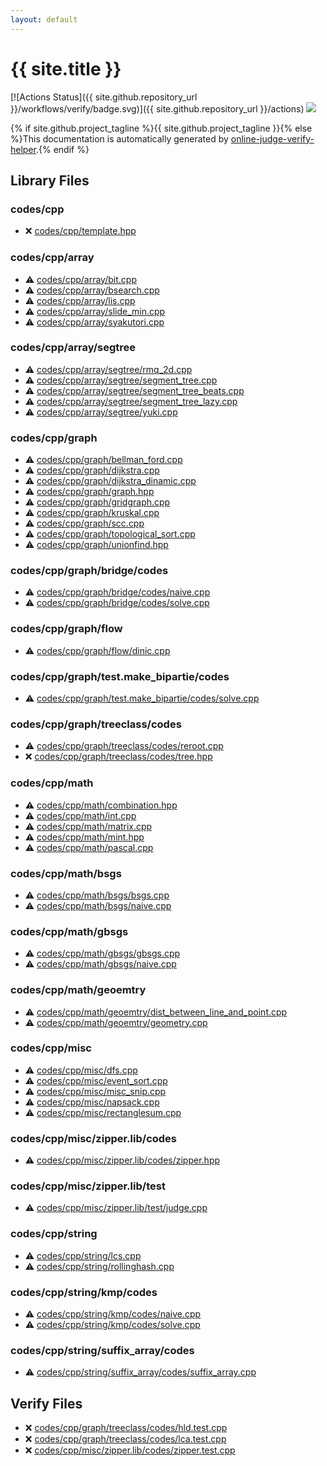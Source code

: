 ```yaml
---
layout: default
---
```


<!-- mathjax config similar to math.stackexchange -->
<script type="text/javascript" async
  src="https://cdnjs.cloudflare.com/ajax/libs/mathjax/2.7.5/MathJax.js?config=TeX-MML-AM_CHTML">
</script>
<script type="text/x-mathjax-config">
  MathJax.Hub.Config({
    TeX: { equationNumbers: { autoNumber: "AMS" }},
    tex2jax: {
      inlineMath: [ ['$','$'] ],
      processEscapes: true
    },
    "HTML-CSS": { matchFontHeight: false },
    displayAlign: "left",
    displayIndent: "2em"
  });
</script>

<script type="text/javascript" src="https://cdnjs.cloudflare.com/ajax/libs/jquery/3.4.1/jquery.min.js"></script>
<script src="https://cdn.jsdelivr.net/npm/jquery-balloon-js@1.1.2/jquery.balloon.min.js" integrity="sha256-ZEYs9VrgAeNuPvs15E39OsyOJaIkXEEt10fzxJ20+2I=" crossorigin="anonymous"></script>
<script type="text/javascript" src="assets/js/copy-button.js"></script>
<link rel="stylesheet" href="assets/css/copy-button.css" />


# {{ site.title }}

[![Actions Status]({{ site.github.repository_url }}/workflows/verify/badge.svg)]({{ site.github.repository_url }}/actions)
<a href="{{ site.github.repository_url }}"><img src="https://img.shields.io/github/last-commit/{{ site.github.owner_name }}/{{ site.github.repository_name }}" /></a>

{% if site.github.project_tagline %}{{ site.github.project_tagline }}{% else %}This documentation is automatically generated by <a href="https://github.com/kmyk/online-judge-verify-helper">online-judge-verify-helper</a>.{% endif %}

## Library Files

<div id="7c19064045d3d46a80d9dc742b659ff9"></div>

### codes/cpp

* :x: <a href="library/codes/cpp/template.hpp.html">codes/cpp/template.hpp</a>


<div id="2ccaf388340b410f2f5de77ef560fb20"></div>

### codes/cpp/array

* :warning: <a href="library/codes/cpp/array/bit.cpp.html">codes/cpp/array/bit.cpp</a>
* :warning: <a href="library/codes/cpp/array/bsearch.cpp.html">codes/cpp/array/bsearch.cpp</a>
* :warning: <a href="library/codes/cpp/array/lis.cpp.html">codes/cpp/array/lis.cpp</a>
* :warning: <a href="library/codes/cpp/array/slide_min.cpp.html">codes/cpp/array/slide_min.cpp</a>
* :warning: <a href="library/codes/cpp/array/syakutori.cpp.html">codes/cpp/array/syakutori.cpp</a>


<div id="ffb0718479aed01fa4753b7dc0564cc8"></div>

### codes/cpp/array/segtree

* :warning: <a href="library/codes/cpp/array/segtree/rmq_2d.cpp.html">codes/cpp/array/segtree/rmq_2d.cpp</a>
* :warning: <a href="library/codes/cpp/array/segtree/segment_tree.cpp.html">codes/cpp/array/segtree/segment_tree.cpp</a>
* :warning: <a href="library/codes/cpp/array/segtree/segment_tree_beats.cpp.html">codes/cpp/array/segtree/segment_tree_beats.cpp</a>
* :warning: <a href="library/codes/cpp/array/segtree/segment_tree_lazy.cpp.html">codes/cpp/array/segtree/segment_tree_lazy.cpp</a>
* :warning: <a href="library/codes/cpp/array/segtree/yuki.cpp.html">codes/cpp/array/segtree/yuki.cpp</a>


<div id="3ec2d728d77befc78f832b5911706770"></div>

### codes/cpp/graph

* :warning: <a href="library/codes/cpp/graph/bellman_ford.cpp.html">codes/cpp/graph/bellman_ford.cpp</a>
* :warning: <a href="library/codes/cpp/graph/dijkstra.cpp.html">codes/cpp/graph/dijkstra.cpp</a>
* :warning: <a href="library/codes/cpp/graph/dijkstra_dinamic.cpp.html">codes/cpp/graph/dijkstra_dinamic.cpp</a>
* :warning: <a href="library/codes/cpp/graph/graph.hpp.html">codes/cpp/graph/graph.hpp</a>
* :warning: <a href="library/codes/cpp/graph/gridgraph.cpp.html">codes/cpp/graph/gridgraph.cpp</a>
* :warning: <a href="library/codes/cpp/graph/kruskal.cpp.html">codes/cpp/graph/kruskal.cpp</a>
* :warning: <a href="library/codes/cpp/graph/scc.cpp.html">codes/cpp/graph/scc.cpp</a>
* :warning: <a href="library/codes/cpp/graph/topological_sort.cpp.html">codes/cpp/graph/topological_sort.cpp</a>
* :warning: <a href="library/codes/cpp/graph/unionfind.hpp.html">codes/cpp/graph/unionfind.hpp</a>


<div id="91e3da44bc37bdbe9b2970197862792c"></div>

### codes/cpp/graph/bridge/codes

* :warning: <a href="library/codes/cpp/graph/bridge/codes/naive.cpp.html">codes/cpp/graph/bridge/codes/naive.cpp</a>
* :warning: <a href="library/codes/cpp/graph/bridge/codes/solve.cpp.html">codes/cpp/graph/bridge/codes/solve.cpp</a>


<div id="def13a06d42fcf0a1437c224365a9780"></div>

### codes/cpp/graph/flow

* :warning: <a href="library/codes/cpp/graph/flow/dinic.cpp.html">codes/cpp/graph/flow/dinic.cpp</a>


<div id="6dd0511cf921e627379fb6f893780804"></div>

### codes/cpp/graph/test.make_bipartie/codes

* :warning: <a href="library/codes/cpp/graph/test.make_bipartie/codes/solve.cpp.html">codes/cpp/graph/test.make_bipartie/codes/solve.cpp</a>


<div id="54dcc55c2c64fd1eb0de496df8f72752"></div>

### codes/cpp/graph/treeclass/codes

* :warning: <a href="library/codes/cpp/graph/treeclass/codes/reroot.cpp.html">codes/cpp/graph/treeclass/codes/reroot.cpp</a>
* :x: <a href="library/codes/cpp/graph/treeclass/codes/tree.hpp.html">codes/cpp/graph/treeclass/codes/tree.hpp</a>


<div id="29eb2bc680bfa8c6d4c98720ef2f247a"></div>

### codes/cpp/math

* :warning: <a href="library/codes/cpp/math/combination.hpp.html">codes/cpp/math/combination.hpp</a>
* :warning: <a href="library/codes/cpp/math/int.cpp.html">codes/cpp/math/int.cpp</a>
* :warning: <a href="library/codes/cpp/math/matrix.cpp.html">codes/cpp/math/matrix.cpp</a>
* :warning: <a href="library/codes/cpp/math/mint.hpp.html">codes/cpp/math/mint.hpp</a>
* :warning: <a href="library/codes/cpp/math/pascal.cpp.html">codes/cpp/math/pascal.cpp</a>


<div id="13af3eb46e86c75dd001992172805b75"></div>

### codes/cpp/math/bsgs

* :warning: <a href="library/codes/cpp/math/bsgs/bsgs.cpp.html">codes/cpp/math/bsgs/bsgs.cpp</a>
* :warning: <a href="library/codes/cpp/math/bsgs/naive.cpp.html">codes/cpp/math/bsgs/naive.cpp</a>


<div id="7de7d6e724be10e54982a5937c46285a"></div>

### codes/cpp/math/gbsgs

* :warning: <a href="library/codes/cpp/math/gbsgs/gbsgs.cpp.html">codes/cpp/math/gbsgs/gbsgs.cpp</a>
* :warning: <a href="library/codes/cpp/math/gbsgs/naive.cpp.html">codes/cpp/math/gbsgs/naive.cpp</a>


<div id="1c523b37df8bf18147b947ed8ab931bc"></div>

### codes/cpp/math/geoemtry

* :warning: <a href="library/codes/cpp/math/geoemtry/dist_between_line_and_point.cpp.html">codes/cpp/math/geoemtry/dist_between_line_and_point.cpp</a>
* :warning: <a href="library/codes/cpp/math/geoemtry/geometry.cpp.html">codes/cpp/math/geoemtry/geometry.cpp</a>


<div id="332ea86b24dcdfe987d2922eb448b5fe"></div>

### codes/cpp/misc

* :warning: <a href="library/codes/cpp/misc/dfs.cpp.html">codes/cpp/misc/dfs.cpp</a>
* :warning: <a href="library/codes/cpp/misc/event_sort.cpp.html">codes/cpp/misc/event_sort.cpp</a>
* :warning: <a href="library/codes/cpp/misc/misc_snip.cpp.html">codes/cpp/misc/misc_snip.cpp</a>
* :warning: <a href="library/codes/cpp/misc/napsack.cpp.html">codes/cpp/misc/napsack.cpp</a>
* :warning: <a href="library/codes/cpp/misc/rectanglesum.cpp.html">codes/cpp/misc/rectanglesum.cpp</a>


<div id="644ce7f4a4322aa44c795077f3546c08"></div>

### codes/cpp/misc/zipper.lib/codes

* :warning: <a href="library/codes/cpp/misc/zipper.lib/codes/zipper.hpp.html">codes/cpp/misc/zipper.lib/codes/zipper.hpp</a>


<div id="b674f84deb8836d9cbbde89b60c32e9c"></div>

### codes/cpp/misc/zipper.lib/test

* :warning: <a href="library/codes/cpp/misc/zipper.lib/test/judge.cpp.html">codes/cpp/misc/zipper.lib/test/judge.cpp</a>


<div id="f42fe2b40278a2240b94f3b23e9cd7ad"></div>

### codes/cpp/string

* :warning: <a href="library/codes/cpp/string/lcs.cpp.html">codes/cpp/string/lcs.cpp</a>
* :warning: <a href="library/codes/cpp/string/rollinghash.cpp.html">codes/cpp/string/rollinghash.cpp</a>


<div id="1d22c759e427a6019ba914310d3a3f1b"></div>

### codes/cpp/string/kmp/codes

* :warning: <a href="library/codes/cpp/string/kmp/codes/naive.cpp.html">codes/cpp/string/kmp/codes/naive.cpp</a>
* :warning: <a href="library/codes/cpp/string/kmp/codes/solve.cpp.html">codes/cpp/string/kmp/codes/solve.cpp</a>


<div id="319ca7f5ba57e96381c85edf1b8dc54b"></div>

### codes/cpp/string/suffix_array/codes

* :warning: <a href="library/codes/cpp/string/suffix_array/codes/suffix_array.cpp.html">codes/cpp/string/suffix_array/codes/suffix_array.cpp</a>


## Verify Files

* :x: <a href="verify/codes/cpp/graph/treeclass/codes/hld.test.cpp.html">codes/cpp/graph/treeclass/codes/hld.test.cpp</a>
* :x: <a href="verify/codes/cpp/graph/treeclass/codes/lca.test.cpp.html">codes/cpp/graph/treeclass/codes/lca.test.cpp</a>
* :x: <a href="verify/codes/cpp/misc/zipper.lib/codes/zipper.test.cpp.html">codes/cpp/misc/zipper.lib/codes/zipper.test.cpp</a>


